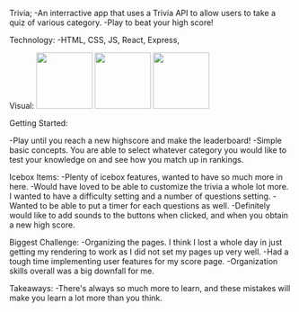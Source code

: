 Trivia; 
-An interractive app that uses a Trivia API to allow users to take a quiz of various category.
-Play to beat your high score!


Technology:
-HTML, CSS, JS, React, Express, 

Visual:
<img src="https://github.com/Ongcangco/trivia/assets/129900118/0efff140-6d9e-4de7-9a17-0e9cca2c6cbd" height="100">
<img src="https://github.com/Ongcangco/trivia/assets/129900118/fb3b51dd-5930-4709-b101-7fe69b48b82c" height="100">
<img src="https://github.com/Ongcangco/trivia/assets/129900118/ec9f14ca-28da-4e82-9de2-60fefc807073" height="100">

Getting Started:
<!-- https://ongcangco.github.io/slotsmachine/ -->
-Play until you reach a new highscore and make the leaderboard!
-Simple basic concepts. You are able to select whatever category you would like to test your knowledge on and see how you match up in rankings.

Icebox Items:
-Plenty of icebox features, wanted to have so much more in here.
-Would have loved to be able to customize the trivia a whole lot more. I wanted to have a difficulty setting and a number of questions setting.
-Wanted to be able to put a timer for each questions as well.
-Definitely would like to add sounds to the buttons when clicked, and when you obtain a new high score. 


Biggest Challenge:
-Organizing the pages. I think I lost a whole day in just getting my rendering to work as I did not set my pages up very well.
-Had a tough time implementing user features for my score page. 
-Organization skills overall was a big downfall for me. 

Takeaways:
-There's always so much more to learn, and these mistakes will make you learn a lot more than you think.